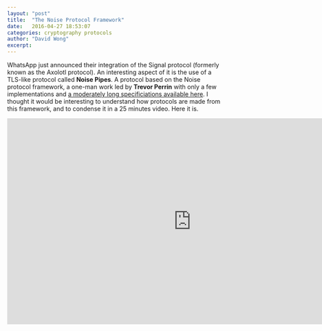 ```yaml
---
layout: "post"
title:  "The Noise Protocol Framework"
date:   2016-04-27 18:53:07
categories: cryptography protocols
author: "David Wong"
excerpt: 
---
```


WhatsApp just announced their integration of the Signal protocol (formerly known as the Axolotl protocol). An interesting aspect of it is the use of a TLS-like protocol called **Noise Pipes**. A protocol based on the Noise protocol framework, a one-man work led by **Trevor Perrin** with only a few implementations and [a moderately long specificiations available here](http://noiseprotocol.org/). I thought it would be interesting to understand how protocols are made from this framework, and to condense it in a 25 minutes video. Here it is.

<iframe width="853" height="480" src="https://www.youtube.com/embed/ceGTgqypwnQ" frameborder="0" allowfullscreen></iframe>


